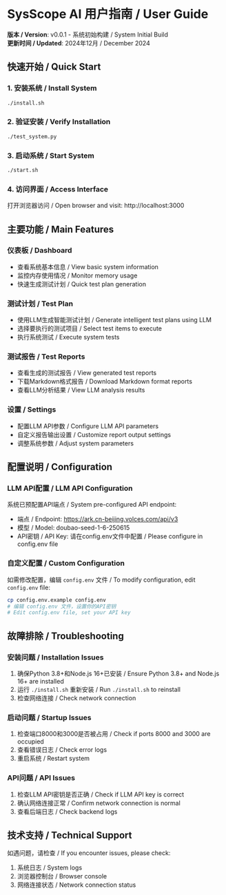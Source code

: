 # SysScope AI 用户指南 / User Guide

**版本 / Version**: v0.0.1 - 系统初始构建 / System Initial Build  
**更新时间 / Updated**: 2024年12月 / December 2024

## 快速开始 / Quick Start

### 1. 安装系统 / Install System
```bash
./install.sh
```

### 2. 验证安装 / Verify Installation
```bash
./test_system.py
```

### 3. 启动系统 / Start System
```bash
./start.sh
```

### 4. 访问界面 / Access Interface
打开浏览器访问 / Open browser and visit: http://localhost:3000

## 主要功能 / Main Features

### 仪表板 / Dashboard
- 查看系统基本信息 / View basic system information
- 监控内存使用情况 / Monitor memory usage
- 快速生成测试计划 / Quick test plan generation

### 测试计划 / Test Plan
- 使用LLM生成智能测试计划 / Generate intelligent test plans using LLM
- 选择要执行的测试项目 / Select test items to execute
- 执行系统测试 / Execute system tests

### 测试报告 / Test Reports
- 查看生成的测试报告 / View generated test reports
- 下载Markdown格式报告 / Download Markdown format reports
- 查看LLM分析结果 / View LLM analysis results

### 设置 / Settings
- 配置LLM API参数 / Configure LLM API parameters
- 自定义报告输出设置 / Customize report output settings
- 调整系统参数 / Adjust system parameters

## 配置说明 / Configuration

### LLM API配置 / LLM API Configuration
系统已预配置API端点 / System pre-configured API endpoint:
- 端点 / Endpoint: https://ark.cn-beijing.volces.com/api/v3
- 模型 / Model: doubao-seed-1-6-250615
- API密钥 / API Key: 请在config.env文件中配置 / Please configure in config.env file

### 自定义配置 / Custom Configuration
如需修改配置，编辑 `config.env` 文件 / To modify configuration, edit `config.env` file:
```bash
cp config.env.example config.env
# 编辑 config.env 文件，设置你的API密钥
# Edit config.env file, set your API key
```

## 故障排除 / Troubleshooting

### 安装问题 / Installation Issues
1. 确保Python 3.8+和Node.js 16+已安装 / Ensure Python 3.8+ and Node.js 16+ are installed
2. 运行 `./install.sh` 重新安装 / Run `./install.sh` to reinstall
3. 检查网络连接 / Check network connection

### 启动问题 / Startup Issues
1. 检查端口8000和3000是否被占用 / Check if ports 8000 and 3000 are occupied
2. 查看错误日志 / Check error logs
3. 重启系统 / Restart system

### API问题 / API Issues
1. 检查LLM API密钥是否正确 / Check if LLM API key is correct
2. 确认网络连接正常 / Confirm network connection is normal
3. 查看后端日志 / Check backend logs

## 技术支持 / Technical Support

如遇问题，请检查 / If you encounter issues, please check:
1. 系统日志 / System logs
2. 浏览器控制台 / Browser console
3. 网络连接状态 / Network connection status 